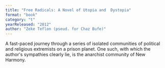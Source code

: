 ```yaml
---
title: "Free Radicals: A Novel of Utopia and  Dystopia"
format: "book"
category: "t"
yearReleased: "2012"
author: "Zeke Teflon (pseud. for Chaz Bufe)"
---
```

A fast-paced journey through a series of isolated  communities of political and religious extremists on a prison planet. One such,  with which the author's sympathies clearly lie, is the anarchist community of  New Harmony.
 
